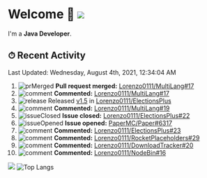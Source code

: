 # Welcome 👋 ![](https://hit.yhype.me/github/profile?user_id=69311874)

I'm a **Java Developer**.

## ⏱ Recent Activity

<!--RECENT_ACTIVITY:last_update-->
Last Updated: Wednesday, August 4th, 2021, 12:34:04 AM
<!--RECENT_ACTIVITY:last_update_end-->

<!--RECENT_ACTIVITY:start-->
1. ![prMerged] **Pull request merged:** [Lorenzo0111/MultiLang#17](https://github.com/Lorenzo0111/MultiLang/pull/17)
2. ![comment] **Commented:** [Lorenzo0111/MultiLang#17](https://github.com/Lorenzo0111/MultiLang/pull/17#issuecomment-891947907)
3. ![release] Released [v1.5](https://github.com/Lorenzo0111/ElectionsPlus/releases/tag/1.5) in [Lorenzo0111/ElectionsPlus](https://github.com/Lorenzo0111/ElectionsPlus)
4. ![comment] **Commented:** [Lorenzo0111/MultiLang#19](https://github.com/Lorenzo0111/MultiLang/pull/19#issuecomment-891946646)
5. ![issueClosed] **Issue closed:** [Lorenzo0111/ElectionsPlus#22](https://github.com/Lorenzo0111/ElectionsPlus/issues/22)
6. ![issueOpened] **Issue opened:** [PaperMC/Paper#6317](https://github.com/PaperMC/Paper/issues/6317)
7. ![comment] **Commented:** [Lorenzo0111/ElectionsPlus#23](https://github.com/Lorenzo0111/ElectionsPlus/pull/23#issuecomment-891847338)
8. ![comment] **Commented:** [Lorenzo0111/RocketPlaceholders#29](https://github.com/Lorenzo0111/RocketPlaceholders/pull/29#issuecomment-891847312)
9. ![comment] **Commented:** [Lorenzo0111/DownloadTracker#20](https://github.com/Lorenzo0111/DownloadTracker/pull/20#issuecomment-891847291)
10. ![comment] **Commented:** [Lorenzo0111/NodeBin#16](https://github.com/Lorenzo0111/NodeBin/pull/16#issuecomment-890806360)
<!--RECENT_ACTIVITY:end-->

[![](https://github-readme-stats.vercel.app/api?username=Lorenzo0111&show_icons=true&count_private=true)](https://github.com/Lorenzo0111)
![Top Langs](https://github-readme-stats.vercel.app/api/top-langs/?username=Lorenzo0111&layout=compact)

[issueOpened]: https://cdn.jsdelivr.net/gh/Readme-Workflows/Readme-Icons@main/icons/octicons/IssueOpenedOld.svg
[issueClosed]: https://cdn.jsdelivr.net/gh/Readme-Workflows/Readme-Icons@main/icons/octicons/IssueClosedOld.svg

[prOpened]: https://cdn.jsdelivr.net/gh/Readme-Workflows/Readme-Icons@main/icons/octicons/PullRequestOpened.svg
[prClosed]: https://cdn.jsdelivr.net/gh/Readme-Workflows/Readme-Icons@main/icons/octicons/PullRequestClosed.svg
[prMerged]: https://cdn.jsdelivr.net/gh/Readme-Workflows/Readme-Icons@main/icons/octicons/PullRequestMerged.svg

[comment]: https://cdn.jsdelivr.net/gh/Readme-Workflows/Readme-Icons@main/icons/octicons/Comment.svg

[changesRequested]: https://cdn.jsdelivr.net/gh/Readme-Workflows/Readme-Icons@main/icons/octicons/RequestedChanges.svg
[approved]: https://cdn.jsdelivr.net/gh/Readme-Workflows/Readme-Icons@main/icons/octicons/ApprovedChanges.svg

[repoCreated]: https://cdn.jsdelivr.net/gh/Readme-Workflows/Readme-Icons@main/icons/octicons/Repository.svg
[release]: https://cdn.jsdelivr.net/gh/Readme-Workflows/Readme-Icons@main/icons/octicons/Release.svg
[star]: https://cdn.jsdelivr.net/gh/Readme-Workflows/Readme-Icons@main/icons/octicons/StarredRepository.svg
[wiki]: https://cdn.jsdelivr.net/gh/Readme-Workflows/Readme-Icons@main/icons/octicons/Wiki.svg
[fork]: https://cdn.jsdelivr.net/gh/Readme-Workflows/Readme-Icons@main/icons/octicons/ForkedRepository.svg
[people]: https://cdn.jsdelivr.net/gh/Readme-Workflows/Readme-Icons@main/icons/octicons/People.svg
